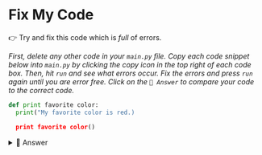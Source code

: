# Fix My Code

👉 Try and fix this code which is *full* of errors.

*First, delete any other code in your `main.py` file. Copy each code snippet below into `main.py` by clicking the copy icon in the top right of each code box. Then, hit `run` and see what errors occur. Fix the errors and press `run` again until you are error free. Click on the `👀 Answer` to compare your code to the correct code.*


```python
def print favorite color:
  print("My favorite color is red.)

  print favorite color()
```
<details> <summary> 👀 Answer </summary>

```python
def print_favorite_color():
  print("My favorite color is red.")

print_favorite_color()
```


</details>
